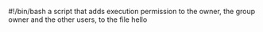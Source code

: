#!/bin/bash
 a script that adds execution permission to the owner, the group owner and the other users, to the file hello
